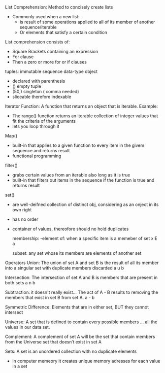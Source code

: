 List Comprehension: Method to concisely create lists
- Commonly used when a new list: 
  - is result of some operations applied to all of its member of another sequence/iterable
  - Or elements that satisfy a certain condition

List comprehension consists of:
  - Square Brackets containing an expression
  - For clause
  - Then a zero or more for or if clauses


tuples: immutable sequence data-type object

- declared with parenthesis
- () empty tuple
- (50,) singleton ( comma needed)
- sliceable therefore indexable 

Iterator Function: A function that returns an object that is iterable.
Example:
- The range() function returns an iterable collection of integer values that fit the criteria of the arguments
- lets you loop through it 


Map()
- built-in that applies to a given function to every item in the givem sequence and returns result
- functional programming 


filter()
- grabs certain values from an iterable also long as it is true
- built-in that filters out items in the sequence if the function is true and returns result

set() 
- are well-deifned collection of distinct obj, considering as an onject in its own right 
- has no order 
- container of values, thereofore should no hold duplicates 

  membership:
    -element of:
    when a specific item is a memeber of set
    x E a 
    
    subset:
    any set whose its members are elements of another set
 
 Operators 
    Union: The union of set A and set B is the result of all its member into a singular set with duplicate members discarded
    a u b
    
   Intersection: The intersection of set A and B is members that are present in both sets
   a n b 
    
   Subtraction: it doesn't really exist… The act of A - B results to removing the members that exist in set B from set A.
    a - b 
    
   Symmetric Difference: Elements that are in either set, BUT they cannot intersect
    
   Universe: A set that is defined to contain every possible members … all the values in our data set.
    
   Complement: A complement of set A will be the set that contain members from the Universe set that doesn’t exist in set A


Sets: A set is an unordered collection with no duplicate elements 
- in computer memeory it creates unique memory adresses for each value in a set
